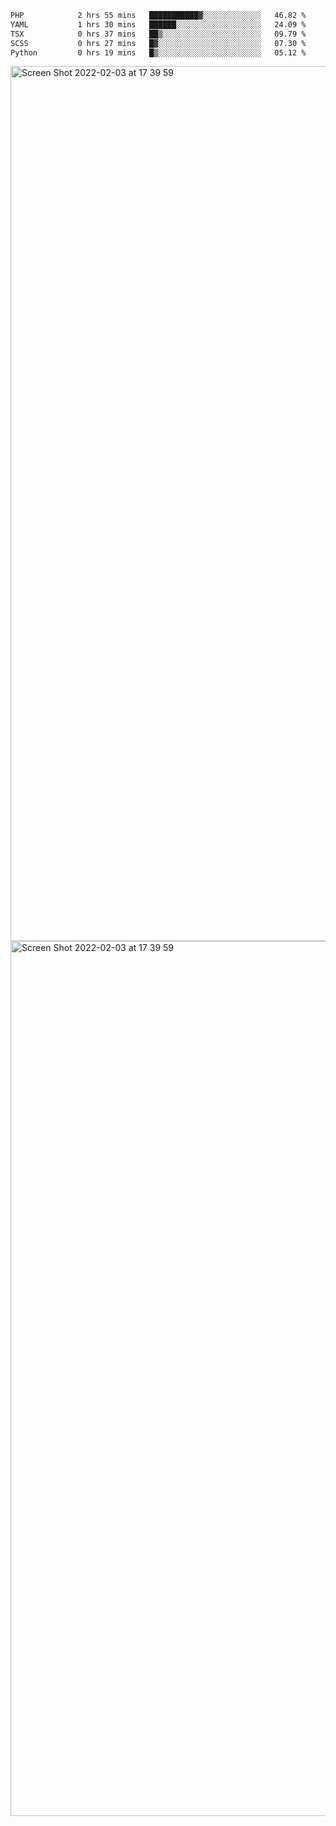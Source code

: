<!--START_SECTION:waka-->

```txt
PHP            2 hrs 55 mins   ███████████▓░░░░░░░░░░░░░   46.82 %
YAML           1 hrs 30 mins   ██████░░░░░░░░░░░░░░░░░░░   24.09 %
TSX            0 hrs 37 mins   ██▒░░░░░░░░░░░░░░░░░░░░░░   09.79 %
SCSS           0 hrs 27 mins   █▓░░░░░░░░░░░░░░░░░░░░░░░   07.30 %
Python         0 hrs 19 mins   █▒░░░░░░░░░░░░░░░░░░░░░░░   05.12 %
```

<!--END_SECTION:waka-->

<img width="1400" alt="Screen Shot 2022-02-03 at 17 39 59" src="https://user-images.githubusercontent.com/45716542/152387304-f2b60485-53a6-4f4b-a818-5cefb1b0c0ae.png">
<img width="1400" alt="Screen Shot 2022-02-03 at 17 39 59" src="https://user-images.githubusercontent.com/45716542/152387273-ea5cdf21-2a45-44da-8bef-00c1763b1d42.png">
